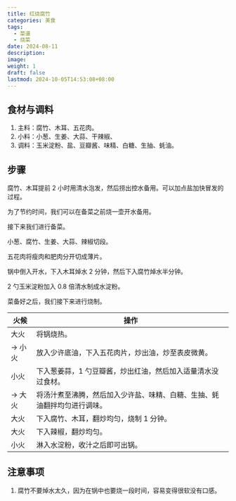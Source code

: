 ```yaml
---
title: 红烧腐竹
categories: 美食
tags:
  - 菜谱
  - 烧菜
date: 2024-08-11
description: 
image: 
weight: 1
draft: false
lastmod: 2024-10-05T14:53:08+08:00
---
```

## 食材与调料

1. 主料：腐竹、木耳、五花肉。
2. 小料：小葱、生姜、大蒜、干辣椒、
3. 调料：玉米淀粉、盐、豆瓣酱、味精、白糖、生抽、蚝油。

## 步骤

腐竹、木耳提前 2 小时用清水泡发，然后捞出控水备用。可以加点盐加快冒发的过程。

为了节约时间，我们可以在备菜之前烧一壶开水备用。

接下来我们进行备菜。

小葱、腐竹、生姜、大蒜、辣椒切段。

五花肉将瘦肉和肥肉分开切成薄片。

锅中倒入开水，下入木耳焯水 2 分钟，然后下入腐竹焯水半分钟。

2 勺玉米淀粉加入 0.8 倍清水制成水淀粉。

菜备好之后，我们接下来进行烧制。

| 火候    | 操作                                   |
| ----- | ------------------------------------ |
| 大火    | 将锅烧热。                                |
| -> 小火 | 放入少许底油，下入五花肉片，炒出油，炒至表皮微黄。            |
| 小火    | 下入葱姜蒜，1 勺豆瓣酱，炒出红油，然后加入适量清水没过食材。      |
| -> 大火 | 将汤汁煮至沸腾，然后加入少许盐、味精、白糖、生抽、蚝油翻拌均匀进行调味。 |
| 大火    | 下入腐竹、木耳，翻炒均匀，烧制 1 分钟。                |
| 大火    | 下入辣椒，翻炒均匀。                           |
| 小火    | 淋入水淀粉，收汁之后即可出锅。                      |

## 注意事项

1. 腐竹不要焯水太久，因为在锅中也要烧一段时间，容易变得很软没有口感。


